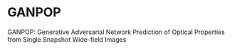 # GANPOP
GANPOP: Generative Adversarial Network Prediction of Optical Properties from Single Snapshot Wide-field Images
